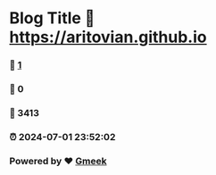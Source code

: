 # Blog Title :link: https://aritovian.github.io 
### :page_facing_up: [1](https://aritovian.github.io/tag.html) 
### :speech_balloon: 0 
### :hibiscus: 3413 
### :alarm_clock: 2024-07-01 23:52:02 
### Powered by :heart: [Gmeek](https://github.com/Meekdai/Gmeek)
